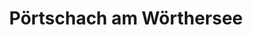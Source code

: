 ---
title: Pörtschach am Wörthersee
url: /poertschach-am-woerthersee/
latitude: 46.635
longitude: 14.147
---